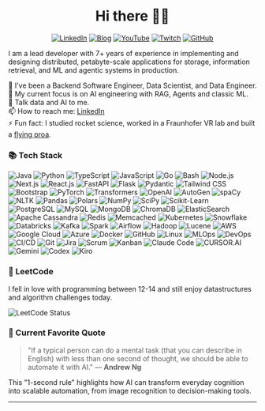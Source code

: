 <h1 align="center">Hi there 👋🏻</h1>

<p align="center">
<a href="https://linkedin.com/in/fbuetow"><img src="https://img.shields.io/badge/LinkedIn-%230077B5.svg?logo=linkedin&logoColor=white" alt="LinkedIn" /></a>
<a href="https://cracking-ai-engineering.com"><img src="https://img.shields.io/badge/Blog-FF5722?logo=blogger&logoColor=white" alt="Blog" /></a>
<a href="https://www.youtube.com/@leetcodersunited"><img src="https://img.shields.io/badge/YouTube-%23FF0000.svg?logo=YouTube&logoColor=white" alt="YouTube" /></a>
<a href="https://www.twitch.tv/sudopls"><img src="https://img.shields.io/badge/Twitch-%239146FF.svg?logo=Twitch&logoColor=white" alt="Twitch" /></a>
<a href="https://github.com/florianbuetow"><img src="https://img.shields.io/badge/GitHub-%23121011.svg?logo=github&logoColor=white" alt="GitHub" /></a>
</p>

I am a lead developer with 7+ years of experience in implementing and designing distributed, petabyte-scale applications for storage, information retrieval, and ML and agentic systems in production.

🔭 I've been a Backend Software Engineer, Data Scientist, and Data Engineer.<br>🌱 My current focus is on AI engineering with RAG, Agents and classic ML.<br>💬 Talk data and AI to me.<br>📫 How to reach me: [LinkedIn](https://linkedin.com/in/fbuetow)<br>⚡ Fun fact: I studied rocket science, worked in a Fraunhofer VR lab and built a [flying proa](https://en.wikipedia.org/wiki/Proa).

<!--[![X](https://img.shields.io/badge/X-%23000000.svg?logo=x&logoColor=white)](https://example.com) [![TikTok](https://img.shields.io/badge/TikTok-%23000000.svg?logo=TikTok&logoColor=white)](https://example.com) [![Twitch](https://img.shields.io/badge/Twitch-%239146FF.svg?logo=Twitch&logoColor=white)](https://example.com) [![Kick](https://img.shields.io/badge/Kick-53FC18?logo=kick&logoColor=black)](https://example.com) [![Instagram](https://img.shields.io/badge/Instagram-%23E4405F.svg?logo=Instagram&logoColor=white)](https://example.com) [![Medium](https://img.shields.io/badge/Medium-12100E?logo=medium&logoColor=white)](https://example.com) [![Amazon](https://img.shields.io/badge/Amazon-%23FF9900.svg?logo=amazon&logoColor=white)](https://example.com)-->

### 📚 Tech Stack

![Java](https://img.shields.io/badge/java-%23ED8B00.svg?style=for-the-badge&logo=openjdk&logoColor=white) ![Python](https://img.shields.io/badge/python-3670A0?style=for-the-badge&logo=python&logoColor=ffdd54) ![TypeScript](https://img.shields.io/badge/typescript-%23007ACC.svg?style=for-the-badge&logo=typescript&logoColor=white) ![JavaScript](https://img.shields.io/badge/javascript-%23323330.svg?style=for-the-badge&logo=javascript&logoColor=%23F7DF1E) ![Go](https://img.shields.io/badge/go-%2300ADD8.svg?style=for-the-badge&logo=go&logoColor=white) ![Bash](https://img.shields.io/badge/bash-%23121011.svg?style=for-the-badge&logo=gnu-bash&logoColor=white) ![Node.js](https://img.shields.io/badge/node.js-6DA55F?style=for-the-badge&logo=node.js&logoColor=white) ![Next.js](https://img.shields.io/badge/Next.js-000000?style=for-the-badge&logo=nextdotjs&logoColor=white) ![React.js](https://img.shields.io/badge/react.js-%2320232a.svg?style=for-the-badge&logo=react&logoColor=%2361DAFB) ![FastAPI](https://img.shields.io/badge/FastAPI-005571?style=for-the-badge&logo=fastapi) ![Flask](https://img.shields.io/badge/flask-%23000.svg?style=for-the-badge&logo=flask&logoColor=white) ![Pydantic](https://img.shields.io/badge/Pydantic-E92063?style=for-the-badge&logo=pydantic&logoColor=white) ![Tailwind CSS](https://img.shields.io/badge/tailwind_css-%2338B2AC.svg?style=for-the-badge&logo=tailwind-css&logoColor=white) ![Bootstrap](https://img.shields.io/badge/bootstrap-%23563D7C.svg?style=for-the-badge&logo=bootstrap&logoColor=white) ![PyTorch](https://img.shields.io/badge/PyTorch-EE4C2C?style=for-the-badge&logo=pytorch&logoColor=white) ![Transformers](https://img.shields.io/badge/Transformers-FFD21E?style=for-the-badge&logo=huggingface&logoColor=black) ![OpenAI](https://img.shields.io/badge/OpenAI-412991?style=for-the-badge&logo=openai&logoColor=white) ![AutoGen](https://img.shields.io/badge/AutoGen-000000?style=for-the-badge&logo=autogen&logoColor=white) ![spaCy](https://img.shields.io/badge/spaCy-09A3D5?style=for-the-badge&logo=spacy&logoColor=white) ![NLTK](https://img.shields.io/badge/NLTK-154f3c?style=for-the-badge) ![Pandas](https://img.shields.io/badge/pandas-150458?style=for-the-badge&logo=pandas&logoColor=white) ![Polars](https://img.shields.io/badge/Polars-CD792C?style=for-the-badge&logo=polars&logoColor=white) ![NumPy](https://img.shields.io/badge/numpy-013243?style=for-the-badge&logo=numpy&logoColor=white) ![SciPy](https://img.shields.io/badge/SciPy-8CAAE6?style=for-the-badge&logo=scipy&logoColor=white) ![Scikit-Learn](https://img.shields.io/badge/scikit--learn-F7931E?style=for-the-badge&logo=scikit-learn&logoColor=white) ![PostgreSQL](https://img.shields.io/badge/postgresql-%23316192.svg?style=for-the-badge&logo=postgresql&logoColor=white) ![MySQL](https://img.shields.io/badge/mysql-%2300f.svg?style=for-the-badge&logo=mysql&logoColor=white) ![MongoDB](https://img.shields.io/badge/MongoDB-%234ea94b.svg?style=for-the-badge&logo=mongodb&logoColor=white) ![ChromaDB](https://img.shields.io/badge/ChromaDB-000000?style=for-the-badge&logo=chroma&logoColor=white) ![ElasticSearch](https://img.shields.io/badge/-ElasticSearch-005571?style=for-the-badge&logo=elasticsearch) ![Apache Cassandra](https://img.shields.io/badge/cassandra-%231287B1.svg?style=for-the-badge&logo=apache-cassandra&logoColor=white) ![Redis](https://img.shields.io/badge/redis-%23DD0031.svg?style=for-the-badge&logo=redis&logoColor=white) ![Memcached](https://img.shields.io/badge/memcached-%230071d5.svg?style=for-the-badge&logo=memcached&logoColor=white) ![Kubernetes](https://img.shields.io/badge/kubernetes-%23326ce5.svg?style=for-the-badge&logo=kubernetes&logoColor=white) ![Snowflake](https://img.shields.io/badge/Snowflake-29B5E8?style=for-the-badge&logo=snowflake&logoColor=white) ![Databricks](https://img.shields.io/badge/Databricks-FF3621?style=for-the-badge&logo=databricks&logoColor=white) ![Kafka](https://img.shields.io/badge/Kafka-000?style=for-the-badge&logo=apachekafka) ![Spark](https://img.shields.io/badge/Spark-FDEE21?style=for-the-badge&logo=apachespark&logoColor=black) ![Airflow](https://img.shields.io/badge/Airflow-017CEE?style=for-the-badge&logo=Apache%20Airflow&logoColor=white) ![Hadoop](https://img.shields.io/badge/Hadoop-66CCFF?style=for-the-badge&logo=apachehadoop&logoColor=black) ![Lucene](https://img.shields.io/badge/Lucene-D22128?style=for-the-badge&logo=Apache%20Lucene&logoColor=white) ![AWS](https://img.shields.io/badge/AWS-%23FF9900.svg?style=for-the-badge&logo=amazon-aws&logoColor=white) ![Google Cloud](https://img.shields.io/badge/Google%20Cloud-%234285F4.svg?style=for-the-badge&logo=google-cloud&logoColor=white) ![Azure](https://img.shields.io/badge/azure-%230072C6.svg?style=for-the-badge&logo=azure-devops&logoColor=white) ![Docker](https://img.shields.io/badge/docker-%230db7ed.svg?style=for-the-badge&logo=docker&logoColor=white) ![GitHub](https://img.shields.io/badge/github-%23121011.svg?style=for-the-badge&logo=github&logoColor=white) ![Linux](https://img.shields.io/badge/Linux-FCC624?style=for-the-badge&logo=linux&logoColor=black) ![MLOps](https://img.shields.io/badge/MLOps-FF6B6B?style=for-the-badge) ![DevOps](https://img.shields.io/badge/DevOps-2496ED?style=for-the-badge) ![CI/CD](https://img.shields.io/badge/CI%2FCD-2088FF?style=for-the-badge&logo=github-actions&logoColor=white) ![Git](https://img.shields.io/badge/git-%23F05033.svg?style=for-the-badge&logo=git&logoColor=white) ![Jira](https://img.shields.io/badge/Jira-0052CC?style=for-the-badge&logo=jira&logoColor=white) ![Scrum](https://img.shields.io/badge/Scrum-6DB33F?style=for-the-badge) ![Kanban](https://img.shields.io/badge/Kanban-0052CC?style=for-the-badge) ![Claude Code](https://img.shields.io/badge/Claude%20Code-CC7856?style=for-the-badge) ![CURSOR.AI](https://img.shields.io/badge/CURSOR.AI-000000?style=for-the-badge) ![Gemini](https://img.shields.io/badge/Gemini-4285F4?style=for-the-badge&logo=google&logoColor=white) ![Codex](https://img.shields.io/badge/Codex-412991?style=for-the-badge) ![Kiro](https://img.shields.io/badge/Kiro-000000?style=for-the-badge)

### 🤖 LeetCode

I fell in love with programming between 12-14 and still enjoy datastructures and algorithm challenges today.

![LeetCode Status](https://leetcode-status.vercel.app/api/card/sudoplz?theme=dark)

### 💬 Current Favorite Quote

> "If a typical person can do a mental task (that you can describe in English) with less than one second of thought, we should be able to automate it with AI." — **Andrew Ng**

This "1-second rule" highlights how AI can transform everyday cognition into scalable automation, from image recognition to decision-making tools.

---
